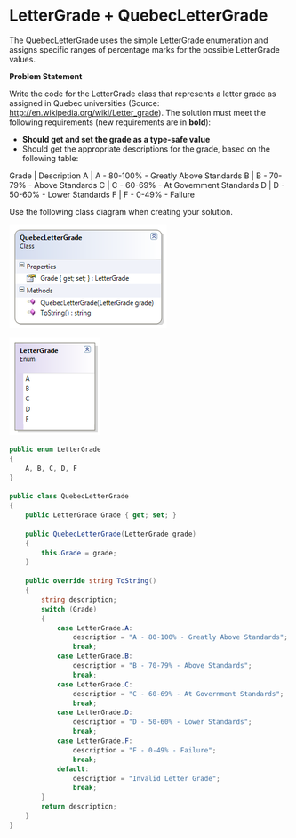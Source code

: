 ---
---
# LetterGrade + QuebecLetterGrade

The QuebecLetterGrade uses the simple LetterGrade enumeration and assigns specific ranges of percentage marks for the possible LetterGrade values.

**Problem Statement**

Write the code for the LetterGrade class that represents a letter grade as assigned in Quebec universities (Source: http://en.wikipedia.org/wiki/Letter_grade). The solution must meet the following requirements (new requirements are in **bold**):

* **Should get and set the grade as a type-safe value**
* Should get the appropriate descriptions for the grade, based on the following table:

Grade | Description
A     | A - 80-100% - Greatly Above Standards
B     | B - 70-79% - Above Standards
C     | C - 60-69% - At Government Standards
D     | D - 50-60% - Lower Standards
F     | F - 0-49% - Failure

Use the following class diagram when creating your solution.

![](I-QuebecLetterGrade.png)

![](I-LetterGrade.png)

```csharp
public enum LetterGrade
{
    A, B, C, D, F
}

public class QuebecLetterGrade
{
    public LetterGrade Grade { get; set; }

    public QuebecLetterGrade(LetterGrade grade)
    {
        this.Grade = grade;
    }

    public override string ToString()
    {
        string description;
        switch (Grade)
        {
            case LetterGrade.A:
                description = "A - 80-100% - Greatly Above Standards";
                break;
            case LetterGrade.B:
                description = "B - 70-79% - Above Standards";
                break;
            case LetterGrade.C:
                description = "C - 60-69% - At Government Standards";
                break;
            case LetterGrade.D:
                description = "D - 50-60% - Lower Standards";
                break;
            case LetterGrade.F:
                description = "F - 0-49% - Failure";
                break;
            default:
                description = "Invalid Letter Grade";
                break;
        }
        return description;
    }
}
```
